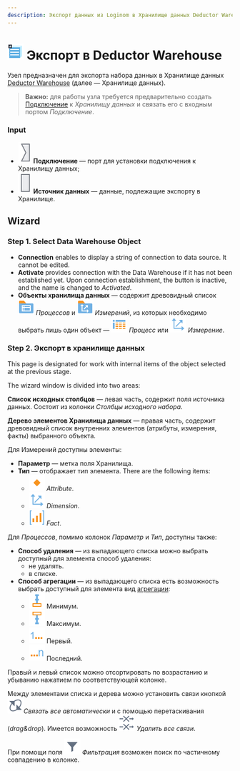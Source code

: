 ```yaml
---
description: Экспорт данных из Loginom в Хранилище данных Deductor Warehouse. Мастер настройки.
---
```

# ![ ](./../../images/icons/common/data-sources/wh-datawarehouse-export_default.svg) Экспорт в Deductor Warehouse

Узел предназначен для экспорта набора данных в Хранилище данных [Deductor Warehouse](./../../data-format/data-warehouse.md) (далее — Хранилище данных).

> **Важно:** для работы узла требуется предварительно создать [Подключение](./../connections/README.md) к *Хранилищу данных* и связать его с входным портом *Подключение*.

### Input

* ![ ](./../../images/icons/app/node/ports/inputs/link_inactive.svg) **Подключение** — порт для установки подключения к Хранилищу данных;
* ![ ](./../../images/icons/app/node/ports/inputs/table_inactive.svg) **Источник данных** — данные, подлежащие экспорту в Хранилище.

## Wizard

### Step 1. Select Data Warehouse Object

* **Connection** enables to display a string of connection to data source. It cannot be edited.
* **Activate** provides connection with the Data Warehouse if it has not been established yet. Upon connection establishment, the button is inactive, and the name is changed to *Activated*.
* **Объекты хранилища данных** — содержит древовидный список ![Процессы](./../../images/icons/imports/dwh/data-warehouse/fact-tables-folder_default.svg) *Процессов* и ![Измерения](./../../images/icons/imports/dwh/data-warehouse/dimensions-folder_default.svg) *Измерений*, из которых необходимо выбрать лишь один объект — ![Процесс](./../../images/icons/imports/dwh/data-warehouse/fact-table_default.svg) *Процесс* или ![Измерение](./../../images/icons/imports/dwh/data-warehouse/dimension_default.svg) *Измерение*.

### Step 2. Экспорт в хранилище данных

This page is designated for work with internal items of the object selected at the previous stage.

The wizard window is divided into two areas:

**Список исходных столбцов** — левая часть, содержит поля источника данных. Состоит из колонки *Столбцы исходного набора*.

**Дерево элементов Хранилища данных** — правая часть, содержит древовидный список внутренних элементов (атрибуты, измерения, факты) выбранного объекта.

Для Измерений доступны элементы:

* **Параметр** — метка поля Хранилища.
* **Тип** — отображает тип элемента. There are the following items:
   * ![Attribute](./../../images/icons/imports/dwh/data-warehouse/attribute_default.svg) *Attribute*.
   * ![Dimension](./../../images/icons/imports/dwh/data-warehouse/dimension_default.svg) *Dimension*.
   * ![Fact](./../../images/icons/imports/dwh/data-warehouse/fact_default.svg) *Fact*.


Для *Процессов*, помимо колонок *Параметр* и *Тип*, доступны также:

* **Способ удаления** — из выпадающего списка можно выбрать доступный для элемента способ удаления:
   * не удалять.
   * в списке.
* **Способ агрегации** — из выпадающего списка есть возможность выбрать доступный для элемента вид [агрегации](./../../processors/func/aggregation-functions.md):
   * ![](./../../images/icons/common/aggregations/factor-min_default.svg) Минимум.
   * ![](./../../images/icons/common/aggregations/factor-max_default.svg) Максимум.
   * ![](./../../images/icons/common/aggregations/factor-stat-first_default.svg) Первый.
   * ![](./../../images/icons/common/aggregations/factor-stat-last_default.svg) Последний.

Правый и левый список можно отсортировать по возрастанию и убыванию нажатием по соответствующей колонке.

Между элементами списка и дерева можно установить связи кнопкой ![ ](./../../images/icons/common/toolbar-controls/toolbar-controls_18x18_auto-connect_default.svg)*Связать все автоматически* и с помощью перетаскивания (*drag&drop*).
Имеется возможность ![ ](./../../images/icons/common/toolbar-controls/remove-all-links_default.svg) *Удалить все связи*.

При помощи поля ![фильтр](./../../images/icons/common/toolbar-controls/filter_default.svg) *Фильтрация* возможен поиск по частичному совпадению в колонке.




